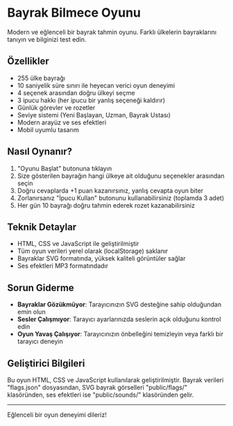# Bayrak Bilmece Oyunu

Modern ve eğlenceli bir bayrak tahmin oyunu. Farklı ülkelerin bayraklarını tanıyın ve bilginizi test edin.

## Özellikler

- 255 ülke bayrağı
- 10 saniyelik süre sınırı ile heyecan verici oyun deneyimi
- 4 seçenek arasından doğru ülkeyi seçme
- 3 ipucu hakkı (her ipucu bir yanlış seçeneği kaldırır)
- Günlük görevler ve rozetler
- Seviye sistemi (Yeni Başlayan, Uzman, Bayrak Ustası)
- Modern arayüz ve ses efektleri
- Mobil uyumlu tasarım

## Nasıl Oynanır?

1. "Oyunu Başlat" butonuna tıklayın
2. Size gösterilen bayrağın hangi ülkeye ait olduğunu seçenekler arasından seçin
3. Doğru cevaplarda +1 puan kazanırsınız, yanlış cevapta oyun biter
4. Zorlanırsanız "İpucu Kullan" butonunu kullanabilirsiniz (toplamda 3 adet)
5. Her gün 10 bayrağı doğru tahmin ederek rozet kazanabilirsiniz

## Teknik Detaylar

- HTML, CSS ve JavaScript ile geliştirilmiştir
- Tüm oyun verileri yerel olarak (localStorage) saklanır
- Bayraklar SVG formatında, yüksek kaliteli görüntüler sağlar
- Ses efektleri MP3 formatındadır

## Sorun Giderme

- **Bayraklar Gözükmüyor**: Tarayıcınızın SVG desteğine sahip olduğundan emin olun
- **Sesler Çalışmıyor**: Tarayıcı ayarlarınızda seslerin açık olduğunu kontrol edin
- **Oyun Yavaş Çalışıyor**: Tarayıcınızın önbelleğini temizleyin veya farklı bir tarayıcı deneyin

## Geliştirici Bilgileri

Bu oyun HTML, CSS ve JavaScript kullanılarak geliştirilmiştir.
Bayrak verileri "flags.json" dosyasından, SVG bayrak görselleri "public/flags/" klasöründen, ses efektleri ise "public/sounds/" klasöründen gelir.

---

Eğlenceli bir oyun deneyimi dileriz! 